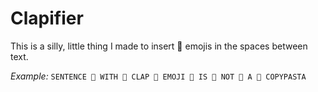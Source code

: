 # Clapifier
This is a silly, little thing I made to insert 👏 emojis in the spaces between text.

*Example:*
`SENTENCE 👏 WITH 👏 CLAP 👏 EMOJI 👏 IS 👏 NOT 👏 A 👏 COPYPASTA`